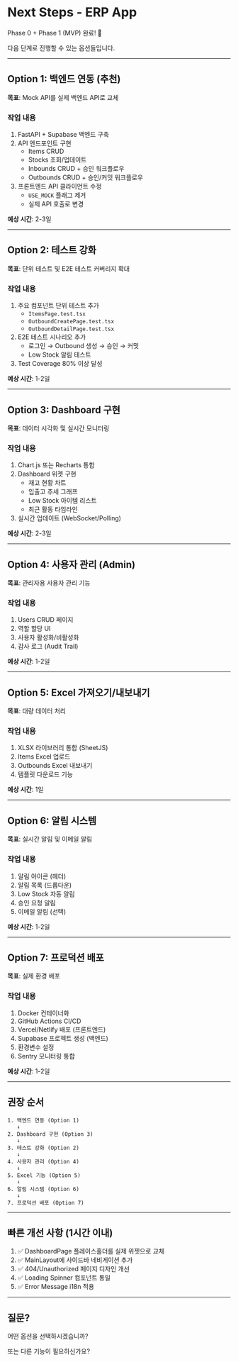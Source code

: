 # Next Steps - ERP App

Phase 0 + Phase 1 (MVP) 완료! 🎉

다음 단계로 진행할 수 있는 옵션들입니다.

---

## Option 1: 백엔드 연동 (추천)

**목표**: Mock API를 실제 백엔드 API로 교체

### 작업 내용
1. FastAPI + Supabase 백엔드 구축
2. API 엔드포인트 구현
   - Items CRUD
   - Stocks 조회/업데이트
   - Inbounds CRUD + 승인 워크플로우
   - Outbounds CRUD + 승인/커밋 워크플로우
3. 프론트엔드 API 클라이언트 수정
   - `USE_MOCK` 플래그 제거
   - 실제 API 호출로 변경

**예상 시간**: 2-3일

---

## Option 2: 테스트 강화

**목표**: 단위 테스트 및 E2E 테스트 커버리지 확대

### 작업 내용
1. 주요 컴포넌트 단위 테스트 추가
   - `ItemsPage.test.tsx`
   - `OutboundCreatePage.test.tsx`
   - `OutboundDetailPage.test.tsx`
2. E2E 테스트 시나리오 추가
   - 로그인 → Outbound 생성 → 승인 → 커밋
   - Low Stock 알림 테스트
3. Test Coverage 80% 이상 달성

**예상 시간**: 1-2일

---

## Option 3: Dashboard 구현

**목표**: 데이터 시각화 및 실시간 모니터링

### 작업 내용
1. Chart.js 또는 Recharts 통합
2. Dashboard 위젯 구현
   - 재고 현황 차트
   - 입출고 추세 그래프
   - Low Stock 아이템 리스트
   - 최근 활동 타임라인
3. 실시간 업데이트 (WebSocket/Polling)

**예상 시간**: 2-3일

---

## Option 4: 사용자 관리 (Admin)

**목표**: 관리자용 사용자 관리 기능

### 작업 내용
1. Users CRUD 페이지
2. 역할 할당 UI
3. 사용자 활성화/비활성화
4. 감사 로그 (Audit Trail)

**예상 시간**: 1-2일

---

## Option 5: Excel 가져오기/내보내기

**목표**: 대량 데이터 처리

### 작업 내용
1. XLSX 라이브러리 통합 (SheetJS)
2. Items Excel 업로드
3. Outbounds Excel 내보내기
4. 템플릿 다운로드 기능

**예상 시간**: 1일

---

## Option 6: 알림 시스템

**목표**: 실시간 알림 및 이메일 알림

### 작업 내용
1. 알림 아이콘 (헤더)
2. 알림 목록 (드롭다운)
3. Low Stock 자동 알림
4. 승인 요청 알림
5. 이메일 알림 (선택)

**예상 시간**: 1-2일

---

## Option 7: 프로덕션 배포

**목표**: 실제 환경 배포

### 작업 내용
1. Docker 컨테이너화
2. GitHub Actions CI/CD
3. Vercel/Netlify 배포 (프론트엔드)
4. Supabase 프로젝트 생성 (백엔드)
5. 환경변수 설정
6. Sentry 모니터링 통합

**예상 시간**: 1-2일

---

## 권장 순서

```
1. 백엔드 연동 (Option 1)
   ↓
2. Dashboard 구현 (Option 3)
   ↓
3. 테스트 강화 (Option 2)
   ↓
4. 사용자 관리 (Option 4)
   ↓
5. Excel 기능 (Option 5)
   ↓
6. 알림 시스템 (Option 6)
   ↓
7. 프로덕션 배포 (Option 7)
```

---

## 빠른 개선 사항 (1시간 이내)

1. ✅ DashboardPage 플레이스홀더를 실제 위젯으로 교체
2. ✅ MainLayout에 사이드바 네비게이션 추가
3. ✅ 404/Unauthorized 페이지 디자인 개선
4. ✅ Loading Spinner 컴포넌트 통일
5. ✅ Error Message i18n 적용

---

## 질문?

어떤 옵션을 선택하시겠습니까?

또는 다른 기능이 필요하신가요?
